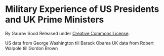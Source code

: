 Military Experience of US Presidents and UK Prime Ministers
============================================================

By Gaurav Sood
Released under [Creative Commons License](https://github.com/soodoku/Military-Experience/blob/master/License.html).

US data from George Washington till Barack Obama
UK data from Robert Walpole till Gordon Brown
